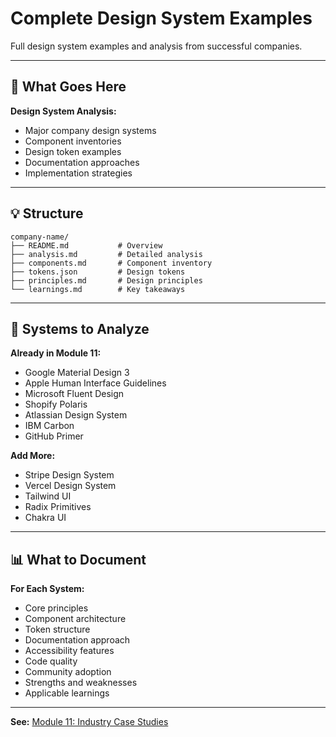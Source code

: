 # Complete Design System Examples

Full design system examples and analysis from successful companies.

---

## 📁 What Goes Here

**Design System Analysis:**

- Major company design systems
- Component inventories
- Design token examples
- Documentation approaches
- Implementation strategies

---

## 💡 Structure

```
company-name/
├── README.md           # Overview
├── analysis.md         # Detailed analysis
├── components.md       # Component inventory
├── tokens.json         # Design tokens
├── principles.md       # Design principles
└── learnings.md        # Key takeaways
```

---

## 🎯 Systems to Analyze

**Already in Module 11:**

- Google Material Design 3
- Apple Human Interface Guidelines
- Microsoft Fluent Design
- Shopify Polaris
- Atlassian Design System
- IBM Carbon
- GitHub Primer

**Add More:**

- Stripe Design System
- Vercel Design System
- Tailwind UI
- Radix Primitives
- Chakra UI

---

## 📊 What to Document

**For Each System:**

- Core principles
- Component architecture
- Token structure
- Documentation approach
- Accessibility features
- Code quality
- Community adoption
- Strengths and weaknesses
- Applicable learnings

---

**See:** [Module 11: Industry Case Studies](../../modules/11-industry-case-studies.md)



